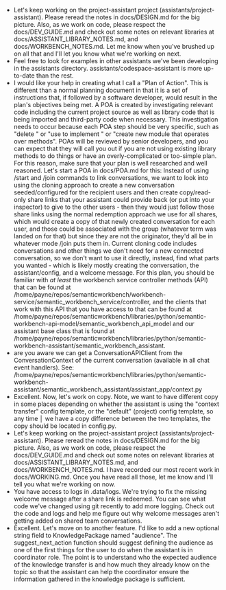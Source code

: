 - Let's keep working on the project-assistant project (assistants/project-assistant). Please reread the notes in docs/DESIGN.md for the big picture. Also, as we work on code, please respect the docs/DEV_GUIDE.md and check out some notes on relevant libraries at docs/ASSISTANT_LIBRARY_NOTES.md, and docs/WORKBENCH_NOTES.md. Let me know when you've brushed up on all that and I'll let you know what we're working on next.
- Feel free to look for examples in other assistants we've been developing in the assistants directory. assistants/codespace-assistant is more up-to-date than the rest.
- I would like your help in creating what I call a "Plan of Action". This is different than a normal planning document in that it is a set of instructions that, if followed by a software developer, would result in the plan's objectives being met. A POA is created by investigating relevant code including the current project source as well as library code that is being imported and third-party code when necessary. This investigation needs to occur because each POA step should be very specific, such as "delete <some file>" or "use <function in library> to implement <method>" or "create new module that operates over <library y> methods". POAs will be reviewed by senior developers, and you can expect that they will call you out if you are not using existing library methods to do things or have an overly-complicated or too-simple plan. For this reason, make sure that your plan is well researched and well reasoned. Let's start a POA in docs/POA.md for this: Instead of using /start and /join commands to link conversations, we want to look into using the cloning approach to create a new conversation seeded/configured for the recipient users and then create copy/read-only share links that your assistant could provide back (or put into your inspector) to give to the other users - then they would just follow those share links using the normal redemption approach we use for all shares, which would create a copy of that newly created conversation for each user, and those could be associated with the group (whatever term was landed on for that) but since they are not the originator, they'd all be in whatever mode /join puts them in. Current cloning code includes conversations and other things we don't need for a new connected conversation, so we don't want to use it directly, instead, find what parts you wanted - which is likely mostly creating the conversation, the assistant/config, and a welcome message. For this plan, you should be familiar with _at least_ the workbench service controller methods (API) that can be found at /home/payne/repos/semanticworkbench/workbench-service/semantic_workbench_service/controller, and the clients that work with this API that you have access to that can be found at /home/payne/repos/semanticworkbench/libraries/python/semantic-workbench-api-model/semantic_workbench_api_model and our assistant base class that is found at /home/payne/repos/semanticworkbench/libraries/python/semantic-workbench-assistant/semantic_workbench_assistant.
- are you aware we can get a ConversationAPIClient from the ConversationContext of the current conversation (available in all chat event handlers). See:
  /home/payne/repos/semanticworkbench/libraries/python/semantic-workbench-assistant/semantic_workbench_assistant/assistant_app/context.py
- Excellent. Now, let's work on copy. Note, we want to have different copy in some places depending on whether the assistant is using the "context transfer" config template, or the "default" (project) config template, so any time
│   we have a copy difference between the two templates, the copy should be located in config.py.
- Let's keep working on the project-assistant project (assistants/project-assistant). Please reread the notes in docs/DESIGN.md for the big picture. Also, as we work on code, please respect the docs/DEV_GUIDE.md and check out some notes on relevant libraries at docs/ASSISTANT_LIBRARY_NOTES.md, and docs/WORKBENCH_NOTES.md. I have recorded our most recent work in docs/WORKING.md. Once you have read all those, let me know and I'll tell you what we're working on now.
- You have access to logs in .data/logs. We're trying to fix the missing welcome message after a share link is redeemed. You can see what code we've changed using git recently to add more logging. Check out the code and logs and help me figure out why welcome messages aren't getting added on shared team conversations.
- Excellent. Let's move on to another feature. I'd like to add a new optional string field to KnowledgePackage named "audience". The suggest_next_action function should suggest defining the audience as one of
  the first things for the user to do when the assistant is in coordinator role. The point is to understand who the expected audience of the knowledge transfer is and how much they already know on the topic so
  that the assistant can help the coordinator ensure the information gathered in the knowledge package is sufficient.

